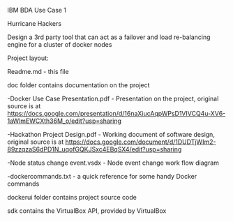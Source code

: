 IBM BDA Use Case 1

Hurricane Hackers

Design a 3rd party tool that can act as a failover and load re-balancing engine for a cluster of docker nodes



Project layout:


Readme.md - this file


doc folder contains documentation on the project

-Docker Use Case Presentation.pdf - Presentation on the project, original source is at https://docs.google.com/presentation/d/16naXiucAqpWPsD1VIVCQ4u-XV6-1aWlmEWCXth36M_o/edit?usp=sharing

-Hackathon Project Design.pdf - Working document of software design, original source is at https://docs.google.com/document/d/1DUDTjWIm2-89zzqzaS6dPD1N_uqofGQKJSxc4EBqSX4/edit?usp=sharing

-Node status change event.vsdx - Node event change work flow diagram

-dockercommands.txt - a quick reference for some handy Docker commands


dockerui folder contains project source code


sdk contains the VirtualBox API, provided by VirtualBox

